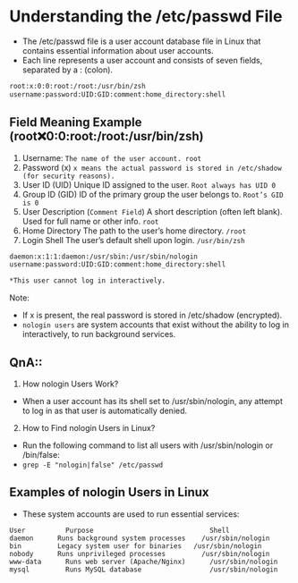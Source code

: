 # Understanding the /etc/passwd File
- The /etc/passwd file is a user account database file in Linux that contains essential information about user accounts. 
- Each line represents a user account and consists of seven fields, separated by a : (colon).

```bash
root:x:0:0:root:/root:/usr/bin/zsh
username:password:UID:GID:comment:home_directory:shell
```

## Field	Meaning	Example (root:x:0:0:root:/root:/usr/bin/zsh)
1. Username: `The name of the user account.	root`
2. Password (x)	`x means the actual password is stored in /etc/shadow (for security reasons).`
3. User ID (UID)	Unique ID assigned to the user. `Root always has UID 0`
4. Group ID (GID)	ID of the primary group the user belongs to. `Root’s GID is 0`
5. User Description (`Comment Field`)	A short description (often left blank). Used for full name or other info.	`root`
6. Home Directory	The path to the user’s home directory.	`/root`
7. Login Shell	The user’s default shell upon login.	`/usr/bin/zsh`


```bash
daemon:x:1:1:daemon:/usr/sbin:/usr/sbin/nologin
username:password:UID:GID:comment:home_directory:shell

*This user cannot log in interactively.
```

Note:
- If x is present, the real password is stored in /etc/shadow (encrypted).
- `nologin users` are system accounts that exist without the ability to log in interactively, to run background services.

## QnA::
1. How nologin Users Work?
- When a user account has its shell set to /usr/sbin/nologin, any attempt to log in as that user is automatically denied.

2. How to Find nologin Users in Linux?
- Run the following command to list all users with /usr/sbin/nologin or /bin/false:
- `grep -E "nologin|false" /etc/passwd`



## Examples of nologin Users in Linux
- These system accounts are used to run essential services:
```
User	      Purpose	                          Shell
daemon	    Runs background system processes	/usr/sbin/nologin
bin	        Legacy system user for binaries   /usr/sbin/nologin
nobody	    Runs unprivileged processes      	/usr/sbin/nologin
www-data	  Runs web server (Apache/Nginx)	  /usr/sbin/nologin
mysql	      Runs MySQL database	              /usr/sbin/nologin
```
